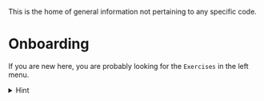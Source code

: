 This is the home of general information not pertaining to any specific code.

# Onboarding

If you are new here, you are probably looking for the `Exercises` in the left menu. 

<details>
  <summary>Hint</summary>

  Go to [Exercises/1_Documentation](/Exercises/1_Documentation.md).
</details>